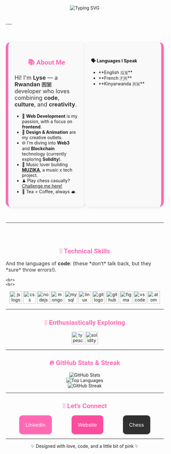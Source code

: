 <div align="center">
  <img src="https://readme-typing-svg.demolab.com?font=Jetbrains+mono&size=40&duration=3000&color=FF69B4&center=true&vCenter=true&width=435&lines=Hey..+It's+Lyse%F0%9F%91%8B;I'm+a+Web+Dev" alt="Typing SVG"/>
</div>
<br><br>
---

<!-- "About Me" Section with Book-Like Design -->
<div style="display: flex; justify-content: center; margin: 50px 0;">
  <div style="width: 45%; background-color: #f9f9f9; padding: 20px; border-radius: 15px; box-shadow: 2px 2px 10px rgba(0, 0, 0, 0.1); border-left: 8px solid #FF69B4;">
    <h2 align="center" style="color: #FF69B4; font-family: 'Roboto', sans-serif;">📚 About Me</h2>
    <p style="text-align: left; font-size: 18px; color: #333;">
      Hi! I'm <strong>Lyse</strong> — a <strong>Rwandan 🇷🇼</strong> developer who loves combining <strong>code</strong>, <strong>culture</strong>, and <strong>creativity</strong>.
    </p>
    <ul>
      <li>🧠 <strong>Web Development</strong> is my passion, with a focus on <strong>frontend</strong>.</li>
      <li>🎨 <strong>Design & Animation</strong> are my creative outlets.</li>
      <li>🌐 I'm diving into <strong>Web3</strong> and <strong>Blockchain</strong> technology (currently exploring <strong>Solidity</strong>).</li>
      <li>🎵 Music lover building <strong><a href="https://github.com/A-L-A/MUZIKA">MUZIKA</a></strong>, a music x tech project.</li>
      <li>♟ Play chess casually? <a href="https://www.chess.com/member/lyse-a" target="_blank">Challenge me here!</a></li>
      <li>🍵 Tea > Coffee, always 🫖.</li>
    </ul>
  </div>

  <!-- Second page -->
  <div style="width: 45%; background-color: #f9f9f9; padding: 20px; border-radius: 15px; box-shadow: 2px 2px 10px rgba(0, 0, 0, 0.1); border-right: 8px solid #FF69B4;">
    <h2 align="center" style="color: #FF69B4; font-family: 'Roboto', sans-serif;"></h2>
    <p><strong>🗣️ Languages I Speak</strong></p>
    <ul>
      <li>**English 🇬🇧**</li>
      <li>**French 🇫🇷**</li>
      <li>**Kinyarwanda 🇷🇼**</li>
    </ul>
  </div>
</div>

---

<br>
<br>

<h2 align="center" style="color: #FF69B4; font-family: 'Roboto', sans-serif;">🧰 Technical Skills</h2>

 <p style="font-size: 16px; color: #333;">And the languages of <strong>code</strong>:  
      (these *don’t* talk back, but they *sure* throw errors!).
    </p>

    <br>
    <br>

<div align="center">
  <img src="https://cdn.jsdelivr.net/gh/devicons/devicon/icons/javascript/javascript-original.svg" height="40" alt="js logo"/>
  <img src="https://cdn.jsdelivr.net/gh/devicons/devicon/icons/css3/css3-original.svg" height="40" alt="css logo"/>
  <img src="https://cdn.jsdelivr.net/gh/devicons/devicon/icons/nodejs/nodejs-original.svg" height="40" alt="nodejs logo"/>
  <img src="https://cdn.jsdelivr.net/gh/devicons/devicon/icons/mongodb/mongodb-original.svg" height="40" alt="mongodb logo"/>
  <img src="https://cdn.jsdelivr.net/gh/devicons/devicon/icons/mysql/mysql-original.svg" height="40" alt="mysql logo"/>
  <img src="https://cdn.jsdelivr.net/gh/devicons/devicon/icons/linux/linux-original.svg" height="40" alt="linux logo"/>
  <img src="https://cdn.jsdelivr.net/gh/devicons/devicon/icons/git/git-original.svg" height="40" alt="git logo"/>
  <img src="https://cdn.jsdelivr.net/gh/devicons/devicon/icons/github/github-original.svg" height="40" alt="github logo"/>
  <img src="https://cdn.jsdelivr.net/gh/devicons/devicon/icons/figma/figma-original.svg" height="40" alt="figma logo"/>
  <img src="https://cdn.jsdelivr.net/gh/devicons/devicon/icons/vscode/vscode-original.svg" height="40" alt="vscode logo"/>
  <img src="https://cdn.jsdelivr.net/gh/devicons/devicon/icons/atom/atom-original.svg" height="40" alt="atom logo"/>
</div>

---

<h2 align="center" style="color: #FF69B4; font-family: 'Roboto', sans-serif;">🌱 Enthusiastically Exploring</h2>

<div align="center">
  <img src="https://cdn.jsdelivr.net/gh/devicons/devicon/icons/typescript/typescript-original.svg" height="40" alt="typescript logo"/>
  <img src="https://upload.wikimedia.org/wikipedia/commons/9/98/Solidity_logo.svg" height="40" alt="solidity logo"/>
</div>

---

<h2 align="center" style="color: #FF69B4; font-family: 'Roboto', sans-serif;">🔥 GitHub Stats & Streak</h2>

<div align="center">
  <img src="https://github-readme-stats.vercel.app/api?username=A-L-A&show_icons=true&theme=radical&count_private=true" alt="GitHub Stats"/>
</div>
<div align="center">
  <img src="https://github-readme-stats.vercel.app/api/top-langs/?username=A-L-A&layout=compact&theme=radical" alt="Top Languages"/>
</div>
<div align="center">
  <img src="https://streak-stats.demolab.com?user=A-L-A&theme=rose_pine" alt="GitHub Streak"/>
</div>

---

<h2 align="center" style="color: #FF69B4; font-family: 'Roboto', sans-serif;">💌 Let's Connect</h2>

<div align="center" style="display: flex; justify-content: space-evenly; gap: 20px;">

  <div style="background-color: #FF69B4; padding: 20px; border-radius: 10px; box-shadow: 0 2px 5px rgba(0, 0, 0, 0.1);">
    <a href="https://www.linkedin.com/in/lyseaneze/" style="color: white; font-size: 16px; text-decoration: none;">LinkedIn</a>
  </div>
  <div style="background-color: #FC4C9D; padding: 20px; border-radius: 10px; box-shadow: 0 2px 5px rgba(0, 0, 0, 0.1);">
    <a href="https://anezelyse.com/" style="color: white; font-size: 16px; text-decoration: none;">Website</a>
  </div>
  <div style="background-color: #303030; padding: 20px; border-radius: 10px; box-shadow: 0 2px 5px rgba(0, 0, 0, 0.1);">
    <a href="https://www.chess.com/member/lyse-a" style="color: white; font-size: 16px; text-decoration: none;">Chess</a>
  </div>

</div>

---

<p align="center">
  ✨ Designed with love, code, and a little bit of pink ✨
</p>
